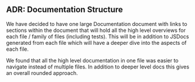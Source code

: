 ## ADR: Documentation Structure

We have decided to have one large Documentation document with links to sections within the document that will hold all the high level overviews for each
file / family of files (including tests). This will be in addition to JSDocs generated from each file which will have a deeper dive into the aspects of each file. 

We found that all the high level documentation in one file was easier to navigate instead of multiple files. In addition to deeper level docs this gives an
overall rounded approach.
